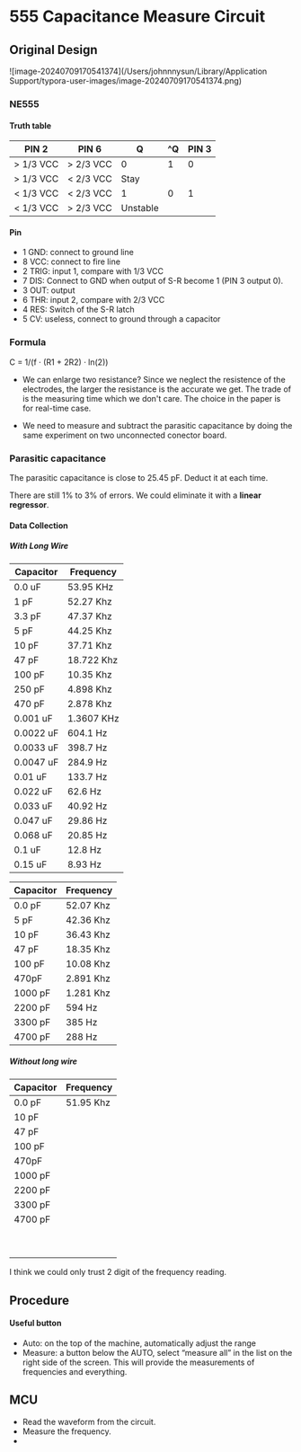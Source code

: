 # 555 Capacitance Measure Circuit



## Original Design

![image-20240709170541374](/Users/johnnnysun/Library/Application Support/typora-user-images/image-20240709170541374.png)



### NE555

#### Truth table

| PIN 2     | PIN 6     | Q        | ^Q   | PIN 3 |
| --------- | --------- | -------- | ---- | ----- |
| > 1/3 VCC | > 2/3 VCC | 0        | 1    | 0     |
| > 1/3 VCC | < 2/3 VCC | Stay     |      |       |
| < 1/3 VCC | < 2/3 VCC | 1        | 0    | 1     |
| < 1/3 VCC | > 2/3 VCC | Unstable |      |       |

#### Pin

* 1 GND: connect to ground line
* 8 VCC: connect to fire line
* 2 TRIG: input 1, compare with 1/3 VCC
* 7 DIS: Connect to GND when output of S-R become 1 (PIN 3 output 0).
* 3 OUT: output
* 6 THR: input 2, compare with 2/3 VCC
* 4 RES: Switch of the S-R latch
* 5 CV: useless, connect to ground through a capacitor



### Formula

C = 1/(f · (R1 + 2R2) · ln(2)) 

* We can enlarge two resistance? Since we neglect the resistence of the electrodes, the larger the resistance is the accurate we get. The trade of is the measuring time which we don't care. The choice in the paper is for real-time case.

* We need to measure and subtract the parasitic capacitance by doing the same experiment on two unconnected conector board.



### Parasitic capacitance

The parasitic capacitance is close to 25.45 pF. Deduct it at each time. 

There are still 1% to 3% of errors. We could eliminate it with a **linear regressor**. 

#### Data Collection

##### With Long Wire

| Capacitor | Frequency  |
| --------- | ---------- |
| 0.0 uF    | 53.95 KHz  |
| 1 pF      | 52.27 Khz  |
| 3.3 pF    | 47.37 Khz  |
| 5 pF      | 44.25 Khz  |
| 10 pF     | 37.71 Khz  |
| 47 pF     | 18.722 Khz |
| 100 pF    | 10.35 Khz  |
| 250 pF    | 4.898 Khz  |
| 470 pF    | 2.878 Khz  |
| 0.001 uF  | 1.3607 KHz |
| 0.0022 uF | 604.1 Hz   |
| 0.0033 uF | 398.7 Hz   |
| 0.0047 uF | 284.9 Hz   |
| 0.01 uF   | 133.7 Hz   |
| 0.022 uF  | 62.6 Hz    |
| 0.033 uF  | 40.92 Hz   |
| 0.047 uF  | 29.86 Hz   |
| 0.068 uF  | 20.85 Hz   |
| 0.1 uF    | 12.8 Hz    |
| 0.15 uF   | 8.93 Hz    |



| Capacitor | Frequency |
| --------- | --------- |
| 0.0 pF    | 52.07 Khz |
| 5 pF      | 42.36 Khz |
| 10 pF     | 36.43 Khz |
| 47 pF     | 18.35 Khz |
| 100 pF    | 10.08 Khz |
| 470pF     | 2.891 Khz |
| 1000 pF   | 1.281 Khz |
| 2200 pF   | 594 Hz    |
| 3300 pF   | 385 Hz    |
| 4700 pF   | 288 Hz    |



##### Without long wire

| Capacitor | Frequency |
| --------- | --------- |
| 0.0 pF    | 51.95 Khz |
| 10 pF     |           |
| 47 pF     |           |
| 100 pF    |           |
| 470pF     |           |
| 1000 pF   |           |
| 2200 pF   |           |
| 3300 pF   |           |
| 4700 pF   |           |
|           |           |
|           |           |
|           |           |
|           |           |
|           |           |
|           |           |
|           |           |
|           |           |
|           |           |

 I think we could only trust 2 digit of the frequency reading. 



## Procedure

#### Useful button

- Auto: on the top of the machine, automatically adjust the range
- Measure: a button below the AUTO, select “measure all” in the list on the right side of the screen. This will provide the measurements of frequencies and everything.



##  MCU

* Read the waveform from the circuit.
* Measure the frequency.
* 